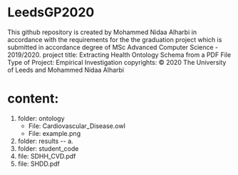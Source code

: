 # LeedsGP2020

This github repository is created by Mohammed Nidaa Alharbi in accordance with the requirements for the the graduation project which is submitted in accordance  degree of MSc Advanced Computer Science - 2019/2020.
project title: Extracting Health Ontology Schema from a PDF File
Type of Project: Empirical Investigation
copyrights: © 2020 The University of Leeds and Mohammed Nidaa Alharbi

# content:
1. folder: ontology
    * File: Cardiovascular_Disease.owl
    * File: example.png
2.  folder: results
  -- a.
3.  folder: student_code
4.  file: SDHH_CVD.pdf
5.  file: SHDD.pdf

